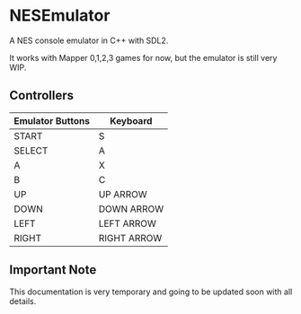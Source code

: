 # NESEmulator
A NES console emulator in C++ with SDL2.

It works with Mapper 0,1,2,3 games for now, but the emulator is still very WIP.

## Controllers

| Emulator Buttons | Keyboard    |
|------------------|-------------|
| START            | S           |
| SELECT           | A           |
| A                | X           |
| B                | C           |
| UP               | UP ARROW    |
| DOWN             | DOWN ARROW  |
| LEFT             | LEFT ARROW  |
| RIGHT            | RIGHT ARROW |


## Important Note

This documentation is very temporary and going to be updated soon with all details.

